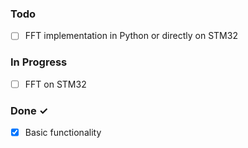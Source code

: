 ### Todo

- [ ] FFT implementation in Python or directly on STM32

### In Progress

- [ ] FFT on STM32 

### Done ✓

- [x] Basic functionality
